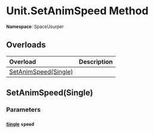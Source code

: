 # Unit.SetAnimSpeed Method

<small>**Namespace**: SpaceUsurper</small>

## Overloads

<div markdown="1" class="member-table">

| Overload | Description |
| :------- | ----------- |
| [SetAnimSpeed(Single)](#Single_) |  | 

</div>

## SetAnimSpeed(Single)
### Parameters
#### <small>[Single](https://docs.microsoft.com/en-us/dotnet/api/system.single?view=netframework-4.5)</small> `speed`


